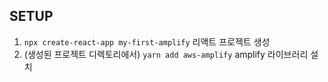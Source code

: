 ## SETUP
1. `npx create-react-app my-first-amplify` 리액트 프로젝트 생성
2. (생성된 프로젝트 디렉토리에서) `yarn add aws-amplify` amplify 라이브러리 설치
